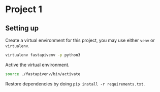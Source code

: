 # Project 1

## Setting up

Create a virtual environment for this project, you may use either `venv` or `virtualenv`.

```bash
virtualenv fastapivenv -p python3
```

Active the virtual environment.

```bash
source ./fastapivenv/bin/activate
```

Restore dependencies by doing `pip install -r requirements.txt`.

